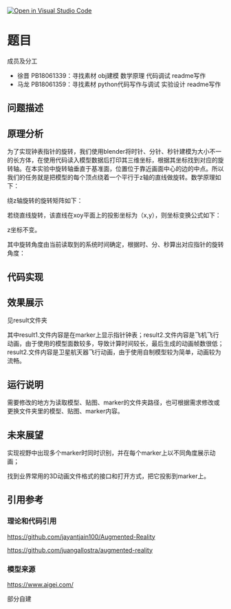 [![Open in Visual Studio Code](https://classroom.github.com/assets/open-in-vscode-f059dc9a6f8d3a56e377f745f24479a46679e63a5d9fe6f495e02850cd0d8118.svg)](https://classroom.github.com/online_ide?assignment_repo_id=6627215&assignment_repo_type=AssignmentRepo)
# 题目
成员及分工
+ 徐晋 PB18061339：寻找素材 obj建模 数学原理 代码调试 readme写作 
+ 马龙 PB18061359：寻找素材 python代码写作与调试 实验设计 readme写作 
## 问题描述

## 原理分析

为了实现钟表指针的旋转，我们使用blender将时针、分针、秒针建模为大小不一的长方体，在使用代码读入模型数据后打印其三维坐标，根据其坐标找到对应的旋转轴。在本实验中旋转轴垂直于基准面，位置位于靠近画面中心的边的中点。所以我们的任务就是把模型的每个顶点绕着一个平行于z轴的直线做旋转。数学原理如下：

绕z轴旋转的旋转矩阵如下：

若绕直线旋转，该直线在xoy平面上的投影坐标为（x,y），则坐标变换公式如下：

z坐标不变。

其中旋转角度由当前读取到的系统时间确定，根据时、分、秒算出对应指针的旋转角度：



## 代码实现

## 效果展示
见result文件夹

其中result1.文件内容是在marker上显示指针钟表；result2.文件内容是飞机飞行动画，由于使用的模型面数较多，导致计算时间较长，最后生成的动画帧数很低；result2.文件内容是卫星航天器飞行动画，由于使用自制模型较为简单，动画较为流畅。
## 运行说明
需要修改的地方为读取模型、贴图、marker的文件夹路径，也可根据需求修改或更换文件夹里的模型、贴图、marker内容。

## 未来展望
实现视野中出现多个marker时同时识别，并在每个marker上以不同角度展示动画；

找到业界常用的3D动画文件格式的接口和打开方式，把它投影到marker上。

## 引用参考
### 理论和代码引用
https://github.com/jayantjain100/Augmented-Reality

https://github.com/juangallostra/augmented-reality
### 模型来源
https://www.aigei.com/

部分自建
